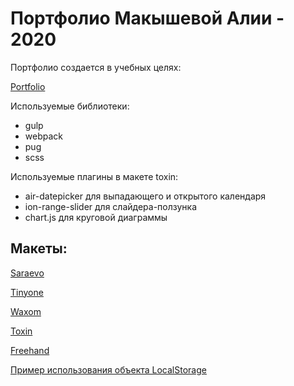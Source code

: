 # Портфолио Макышевой Алии - 2020

Портфолио создается в учебных целях:

[Portfolio](https://makysheva.github.io/makysheva/build/index.html)

Используемые библиотеки:
- gulp
- webpack
- pug
- scss

Используемые плагины в макете toxin:
- air-datepicker для выпадающего и открытого календаря
- ion-range-slider для слайдера-ползунка
- chart.js для круговой диаграммы

## Макеты:

[Saraevo](https://makysheva.github.io/sarajevo/index.html)

[Tinyone](https://makysheva.github.io/tinyone/app/index.html)

[Waxom](https://makysheva.github.io/waxom/build/index.html)

[Toxin](https://makysheva.github.io/toxin/build/index.html)

[Freehand](https://makysheva.github.io/freehand/build/index.html)

[Пример использования объекта LocalStorage](https://makysheva.github.io/examples/order-form/order-form.html)